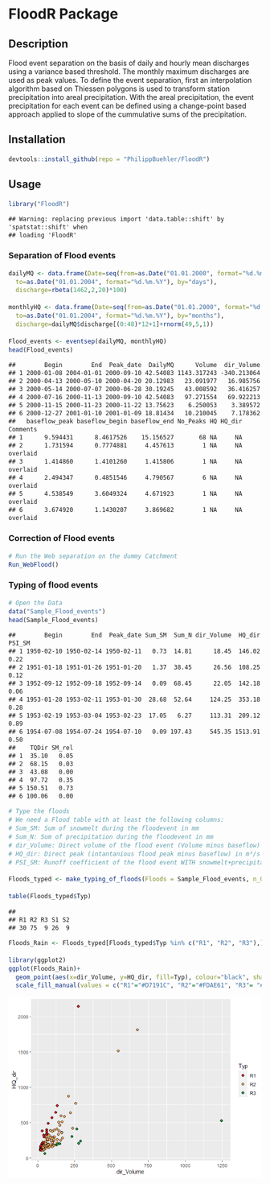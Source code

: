 <!-- README.md is generated from README.Rmd. Please edit that file -->

# FloodR Package

## Description

Flood event separation on the basis of daily and hourly mean discharges
using a variance based threshold. The monthly maximum discharges are
used as peak values. To define the event separation, first an
interpolation algorithm based on Thiessen polygons is used to transform
station precipitation into areal precipitation. With the areal
precipitation, the event precipitation for each event can be defined
using a change-point based approach applied to slope of the cummulative
sums of the precipitation.

## Installation

``` r
devtools::install_github(repo = "PhilippBuehler/FloodR")
```

## Usage

``` r
library("FloodR")
```

    ## Warning: replacing previous import 'data.table::shift' by 'spatstat::shift' when
    ## loading 'FloodR'

### Separation of Flood events

``` r
dailyMQ <- data.frame(Date=seq(from=as.Date("01.01.2000", format="%d.%m.%Y"),
  to=as.Date("01.01.2004", format="%d.%m.%Y"), by="days"),
  discharge=rbeta(1462,2,20)*100)

monthlyHQ <- data.frame(Date=seq(from=as.Date("01.01.2000", format="%d.%m.%Y"),
  to=as.Date("01.01.2004", format="%d.%m.%Y"), by="months"),
  discharge=dailyMQ$discharge[(0:48)*12+1]+rnorm(49,5,1))

Flood_events <- eventsep(dailyMQ, monthlyHQ)
head(Flood_events)
```

    ##        Begin        End  Peak_date  DailyMQ      Volume  dir_Volume
    ## 1 2000-01-08 2004-01-01 2000-09-10 42.54083 1143.317243 -340.213064
    ## 2 2000-04-13 2000-05-10 2000-04-20 20.12983   23.091977   16.985756
    ## 3 2000-05-14 2000-07-07 2000-06-28 30.19245   43.008592   36.416257
    ## 4 2000-07-16 2000-11-13 2000-09-10 42.54083   97.271554   69.922213
    ## 5 2000-11-15 2000-11-23 2000-11-22 13.75623    6.250053    3.389572
    ## 6 2000-12-27 2001-01-10 2001-01-09 18.81434   10.210045    7.178362
    ##   baseflow_peak baseflow_begin baseflow_end No_Peaks HQ HQ_dir Comments
    ## 1      9.594431      8.4617526    15.156527       68 NA     NA         
    ## 2      1.731594      0.7774881     4.457613        1 NA     NA overlaid
    ## 3      1.414860      1.4101260     1.415806        1 NA     NA overlaid
    ## 4      2.494347      0.4851546     4.790567        6 NA     NA overlaid
    ## 5      4.538549      3.6049324     4.671923        1 NA     NA overlaid
    ## 6      3.674920      1.1430207     3.869682        1 NA     NA overlaid

### Correction of Flood events

``` r
# Run the Web separation on the dummy Catchment
Run_WebFlood()
```

### Typing of flood events

``` r
# Open the Data
data("Sample_Flood_events")
head(Sample_Flood_events)
```

    ##        Begin        End  Peak_date Sum_SM  Sum_N dir_Volume  HQ_dir PSI_SM
    ## 1 1950-02-10 1950-02-14 1950-02-11   0.73  14.81      18.45  146.02   0.22
    ## 2 1951-01-18 1951-01-26 1951-01-20   1.37  38.45      26.56  108.25   0.12
    ## 3 1952-09-12 1952-09-18 1952-09-14   0.09  68.45      22.05  142.18   0.06
    ## 4 1953-01-28 1953-02-11 1953-01-30  28.68  52.64     124.25  353.18   0.28
    ## 5 1953-02-19 1953-03-04 1953-02-23  17.05   6.27     113.31  209.12   0.89
    ## 6 1954-07-08 1954-07-24 1954-07-10   0.09 197.43     545.35 1513.91   0.50
    ##    TQDir SM_rel
    ## 1  35.10   0.05
    ## 2  68.15   0.03
    ## 3  43.08   0.00
    ## 4  97.72   0.35
    ## 5 150.51   0.73
    ## 6 100.06   0.00

``` r
# Type the floods
# We need a Flood table with at least the following columns:
# Sum_SM: Sum of snowmelt during the floodevent in mm
# Sum_N: Sum of precipitation during the floodevent in mm
# dir_Volume: Direct volume of the flood event (Volume minus baseflow) in Mio. m³/s
# HQ_dir: Direct peak (intantanious flood peak minus baseflow) in m³/s
# PSI_SM: Runoff coefficient of the flood event WITH snowmelt+precipitation

Floods_typed <- make_typing_of_floods(Floods = Sample_Flood_events, n_G = 3, Type_3_min_samplesize = 10)

table(Floods_typed$Typ)
```

    ## 
    ## R1 R2 R3 S1 S2 
    ## 30 75  9 26  9

``` r
Floods_Rain <- Floods_typed[Floods_typed$Typ %in% c("R1", "R2", "R3"),]

library(ggplot2)
ggplot(Floods_Rain)+
  geom_point(aes(x=dir_Volume, y=HQ_dir, fill=Typ), colour="black", shape=21, size=2)+
  scale_fill_manual(values = c("R1"="#D7191C", "R2"="#FDAE61", "R3"= "#1A9641"))
```

![](Readme_files/figure-markdown_github/unnamed-chunk-4-1.png)
